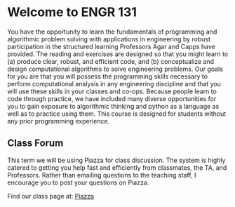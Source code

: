# Welcome to ENGR 131

You have the opportunity to learn the fundamentals of programming and algorithmic problem solving with applications in engineering by robust participation in the structured learning Professors Agar and Capps have provided. The reading and exercises are designed so that you might learn to (a) produce clear, robust, and efficient code, and (b) conceptualize and design computational algorithms to solve engineering problems. Our goals for you are that you will possess the programming skills necessary to perform computational analysis in any engineering discipline and that you will use these skills in your classes and co-ops. Because people learn to code through practice, we have included many diverse opportunities for you to gain exposure to algorithmic thinking and python as a language as well as to practice using them. This course is designed for students without any prior programming experience.

## Class Forum

This term we will be using Piazza for class discussion. The system is highly catered to getting you help fast and efficiently from classmates, the TA, and Professors. Rather than emailing questions to the teaching staff, I encourage you to post your questions on Piazza.

Find our class page at: [Piazza](https://piazza.com/drexel/winter2024/engr131)

```{tableofcontents}
```
